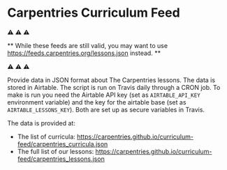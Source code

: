 # Carpentries Curriculum Feed

:warning: :warning: :warning:

** While these feeds are still valid, you may want to use <https://feeds.carpentries.org/lessons.json> instead. **

:warning: :warning: :warning:

Provide data in JSON format about The Carpentries lessons.
The data is stored in Airtable. The script is run on Travis daily through a CRON job. To make is run you need the Airtable API key (set as `AIRTABLE_API_KEY` environment variable) and the key for the airtable base (set as `AIRTABLE_LESSONS_KEY`). Both are set up as secure variables in Travis.

The data is provided at:

- The list of curricula: <https://carpentries.github.io/curriculum-feed/carpentries_curricula.json>
- The full list of our lessons: <https://carpentries.github.io/curriculum-feed/carpentries_lessons.json>
